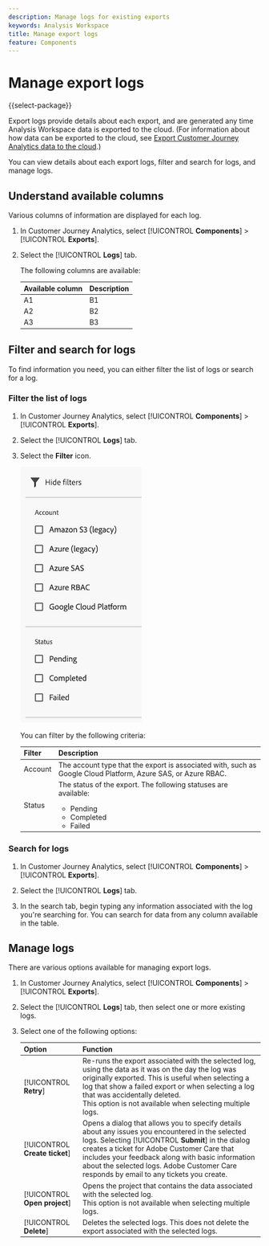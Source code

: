 ```yaml
---
description: Manage logs for existing exports
keywords: Analysis Workspace
title: Manage export logs
feature: Components
---
```

# Manage export logs

{{select-package}}

Export logs provide details about each export, and are generated any time Analysis Workspace data is exported to the cloud. (For information about how data can be exported to the cloud, see [Export Customer Journey Analytics data to the cloud](/help/analysis-workspace/export/export-cloud.md).) 

You can view details about each export logs, filter and search for logs, and manage logs.

## Understand available columns

Various columns of information are displayed for each log.

1. In Customer Journey Analytics, select [!UICONTROL **Components**] > [!UICONTROL **Exports**].

1. Select the [!UICONTROL **Logs**] tab.

   The following columns are available:

   |Available column | Description |
   |---------|----------|
   | A1 | B1 | 
   | A2 | B2 | 
   | A3 | B3 |

## Filter and search for logs

To find information you need, you can either filter the list of logs or search for a log.

### Filter the list of logs

1. In Customer Journey Analytics, select [!UICONTROL **Components**] > [!UICONTROL **Exports**].

1. Select the [!UICONTROL **Logs**] tab.

1. Select the **Filter** icon.

   ![Filter information](assets/export-log-filters.png)

   You can filter by the following criteria:

   |Filter | Description |
   |---------|----------|
   | Account | The account type that the export is associated with, such as Google Cloud Platform, Azure SAS, or Azure RBAC. | 
   | Status | The status of the export. The following statuses are available: <ul><li>Pending</li><li>Completed</li><li>Failed</li></ul> | 

### Search for logs

1. In Customer Journey Analytics, select [!UICONTROL **Components**] > [!UICONTROL **Exports**].

1. Select the [!UICONTROL **Logs**] tab.

1. In the search tab, begin typing any information associated with the log you're searching for. You can search for data from any column available in the table. 


## Manage logs

There are various options available for managing export logs.

1. In Customer Journey Analytics, select [!UICONTROL **Components**] > [!UICONTROL **Exports**].

1. Select the [!UICONTROL **Logs**] tab, then select one or more existing logs.

   <!-- add screenshot? -->

1. Select one of the following options:

   |Option | Function | 
   |---------|----------|
   | [!UICONTROL **Retry**] | Re-runs the export associated with the selected log, using the data as it was on the day the log was originally exported. This is useful when selecting a log that show a failed export or when selecting a log that was accidentally deleted. </br>This option is not available when selecting multiple logs. | 
   | [!UICONTROL **Create ticket**] | Opens a dialog that allows you to specify details about any issues you encountered in the selected logs. Selecting [!UICONTROL **Submit**] in the dialog creates a ticket for Adobe Customer Care that includes your feedback along with basic information about the selected logs. Adobe Customer Care responds by email to any tickets you create. | 
   | [!UICONTROL **Open project**] | Opens the project that contains the data associated with the selected log. </br>This option is not available when selecting multiple logs. | 
   | [!UICONTROL **Delete**] | Deletes the selected logs. This does not delete the export associated with the selected logs. | 